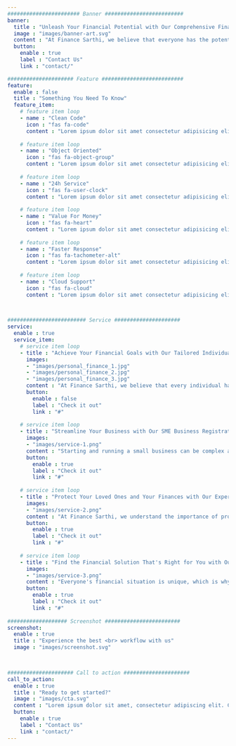 ```yaml
---
####################### Banner #########################
banner:
  title : "Unleash Your Financial Potential with Our Comprehensive Financial Services"
  image : "images/banner-art.svg"
  content : "At Finance Sarthi, we believe that everyone has the potential to achieve their financial goals and lead a financially secure life. That's why we offer a comprehensive range of financial services designed to help you unleash your financial potential."
  button:
    enable : true
    label : "Contact Us"
    link : "contact/"

##################### Feature ##########################
feature:
  enable : false
  title : "Something You Need To Know"
  feature_item:
    # feature item loop
    - name : "Clean Code"
      icon : "fas fa-code"
      content : "Lorem ipsum dolor sit amet consectetur adipisicing elit quam nihil"
      
    # feature item loop
    - name : "Object Oriented"
      icon : "fas fa-object-group"
      content : "Lorem ipsum dolor sit amet consectetur adipisicing elit quam nihil"
      
    # feature item loop
    - name : "24h Service"
      icon : "fas fa-user-clock"
      content : "Lorem ipsum dolor sit amet consectetur adipisicing elit quam nihil"
      
    # feature item loop
    - name : "Value For Money"
      icon : "fas fa-heart"
      content : "Lorem ipsum dolor sit amet consectetur adipisicing elit quam nihil"
      
    # feature item loop
    - name : "Faster Response"
      icon : "fas fa-tachometer-alt"
      content : "Lorem ipsum dolor sit amet consectetur adipisicing elit quam nihil"
      
    # feature item loop
    - name : "Cloud Support"
      icon : "fas fa-cloud"
      content : "Lorem ipsum dolor sit amet consectetur adipisicing elit quam nihil"
      


######################### Service #####################
service:
  enable : true
  service_item:
    # service item loop
    - title : "Achieve Your Financial Goals with Our Tailored Individual Finance Solutions in India."
      images:
      - "images/personal_finance_1.jpg"
      - "images/personal_finance_2.jpg"
      - "images/personal_finance_3.jpg"
      content : "At Finance Sarthi, we believe that every individual has unique financial goals and aspirations. That's why we offer a range of tailored individual finance solutions to help you achieve the financial future you want. </br> Our expert team of financial advisors will work with you to understand your financial situation and provide personalized advice and solutions to help you reach your financial goals. Whether you're looking to save for a down payment on a home, invest for retirement, or manage debt, we have the expertise and tools to help. </br> With our tailored individual finance solutions, you can take control of your finances and build the future you want. From investment planning and wealth management to insurance and loan services, we have everything you need to reach your financial goals.</br> So why wait? Start achieving your financial goals today with Finance Sarthi's tailored individual finance solutions in India."
      button:
        enable : false
        label : "Check it out"
        link : "#"
        
    # service item loop
    - title : "Streamline Your Business with Our SME Business Registration and GST Services in India"
      images:
      - "images/service-1.png"
      content : "Starting and running a small business can be complex and time-consuming, especially when it comes to registering your business and complying with India's Goods and Services Tax (GST) regulations. That's where Finance Sarthi comes in. </br> We offer a comprehensive range of small business registration and GST services designed to help streamline your business operations and keep you compliant with the latest regulations. Our team of experts will work with you to ensure that your business is registered correctly and that you are following all necessary GST regulations and procedures. </br> With our small business registration and GST services, you can focus on what you do best - running your business. From registering your business to filing your GST returns, we have the expertise and tools to help simplify your business processes and keep you on track. </br> So why wait? Streamline your business operations today with Finance Sarthi's small business registration and GST services in India."
      button:
        enable : true
        label : "Check it out"
        link : "#"
        
    # service item loop
    - title : "Protect Your Loved Ones and Your Finances with Our Expert Insurance and Mutual Funds Solutions"
      images:
      - "images/service-2.png"
      content : "At Finance Sarthi, we understand the importance of protecting your loved ones and your finances. That's why we offer a comprehensive range of insurance and mutual funds solutions to help you do just that. </br> Our expert team of financial advisors will work with you to understand your financial situation and provide personalized advice and solutions to help you protect your loved ones and your finances. Whether you're looking for life insurance to provide for your family, health insurance to cover unexpected medical expenses, or mutual funds to grow your savings, we have the expertise and tools to help.</br> With our insurance and mutual funds solutions, you can rest easy knowing that your loved ones and your finances are protected. From term life insurance to index funds, we have a range of options to help you reach your financial goals and protect what matters most.</br> So why wait? Start protecting your loved ones and your finances today with Finance Sarthi's expert insurance and mutual funds solutions."
      button:
        enable : true
        label : "Check it out"
        link : "#"
        
    # service item loop
    - title : "Find the Financial Solution That's Right for You with Our Customized Options"
      images:
      - "images/service-3.png"
      content : "Everyone's financial situation is unique, which is why Finance Sarthi offers customized financial solutions to meet your specific needs and goals. Our team of experts will work with you to understand your financial situation and provide personalized advice and solutions to help you achieve your financial goals.</br> From investment planning to retirement planning, we have a range of financial solutions to help you reach your financial goals. And with our customized options, you can find the solution that's right for you, whether you're looking to grow your wealth, protect your assets, or plan for the future.</br> With our customized financial solutions, you can take control of your finances and achieve your financial goals. So why wait? Find the solution that's right for you with Finance Sarthi's customized financial options today."
      button:
        enable : true
        label : "Check it out"
        link : "#"
        
################### Screenshot ########################
screenshot:
  enable : true
  title : "Experience the best <br> workflow with us"
  image : "images/screenshot.svg"

  

##################### Call to action #####################
call_to_action:
  enable : true
  title : "Ready to get started?"
  image : "images/cta.svg"
  content : "Lorem ipsum dolor sit amet, consectetur adipiscing elit. Consequat tristique eget amet, tempus eu at consecttur."
  button:
    enable : true
    label : "Contact Us"
    link : "contact/"
---
```

